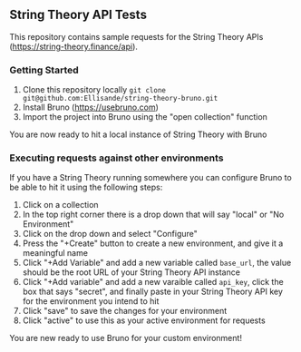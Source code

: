 ## String Theory API Tests

This repository contains sample requests for the String Theory APIs (https://string-theory.finance/api).

### Getting Started

1. Clone this repository locally `git clone git@github.com:Ellisande/string-theory-bruno.git`
2. Install Bruno (https://usebruno.com)
3. Import the project into Bruno using the "open collection" function

You are now ready to hit a local instance of String Theory with Bruno

### Executing requests against other environments

If you have a String Theory running somewhere you can configure Bruno to be able to hit it using the following steps:

1. Click on a collection
2. In the top right corner there is a drop down that will say "local" or "No Environment"
3. Click on the drop down and select "Configure"
4. Press the "+Create" button to create a new environment, and give it a meaningful name
5. Click "+Add Variable" and add a new variable called `base_url`, the value should be the root URL of your String Theory API instance
6. Click "+Add variable" and add a new varaible called `api_key`, click the box that says "secret", and finally paste in your String Theory API key for the environment you intend to hit
7. Click "save" to save the changes for your environment
8. Click "active" to use this as your active environment for requests

You are new ready to use Bruno for your custom environment!

